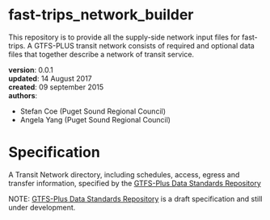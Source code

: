 # fast-trips_network_builder 
This repository is to provide all the supply-side network input files for fast-trips. A GTFS-PLUS transit network consists of required and optional data files that together describe a network of transit service. 


**version**: 0.0.1  
**updated**: 14 August 2017  
**created**: 09 september 2015  
**authors**:  

 * Stefan Coe  (Puget Sound Regional Council) 
 * Angela Yang (Puget Sound Regional Council) 

# Specification
A Transit Network directory, including schedules, access, egress and transfer information, specified by the [GTFS-Plus Data Standards Repository](https://github.com/osplanning-data-standards/GTFS-PLUS)

NOTE: [GTFS-Plus Data Standards Repository](https://github.com/osplanning-data-standards/GTFS-PLUS) is a draft specification and still under development.


